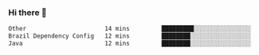 ### Hi there 👋

<!--START_SECTION:waka-->

```txt
Other                      14 mins         █████████░░░░░░░░░░░░░░░░   36.12 %
Brazil Dependency Config   12 mins         ████████░░░░░░░░░░░░░░░░░   32.47 %
Java                       12 mins         ████████░░░░░░░░░░░░░░░░░   31.41 %
```

<!--END_SECTION:waka-->

<!--
**jerry-shao/jerry-shao** is a ✨ _special_ ✨ repository because its `README.md` (this file) appears on your GitHub profile.

Here are some ideas to get you started:

- 🔭 I’m currently working on ...
- 🌱 I’m currently learning ...
- 👯 I’m looking to collaborate on ...
- 🤔 I’m looking for help with ...
- 💬 Ask me about ...
- 📫 How to reach me: ...
- 😄 Pronouns: ...
- ⚡ Fun fact: ...
-->
